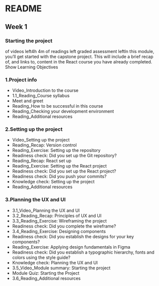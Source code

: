 # README

## Week 1

### Starting the project

 of videos left4h 4m of readings left graded assessment leftIn this module, you’ll get started with the capstone project. This will include a brief recap of, and links to, content in the React course you have already completed.
Show Learning Objectives

### 1.Project info

- Video_Introduction to the course
- 1.1_Reading_Course syllabus
- Meet and greet 
- Reading_How to be successful in this course
- Reading_Checking your development environment
- Reading_Additional resources

### 2.Setting up the project

- Video_Setting up the project
- Reading_Recap: Version control
- Reading_Exercise: Setting up the repository
- Readiness check: Did you set up the Git repository?
- Reading_Recap: React set up
- Reading_Exercise: Setting up the React project
- Readiness check: Did you set up the React project?
- Readiness check: Did you push your commits?
- Knowledge check: Setting up the project
- Reading_Additional resources


### 3.Planning the UX and UI
 
- 3.1_Video_Planning the UX and UI
- 3.2_Reading_Recap: Principles of UX and UI
- 3.3_Reading_Exercise: Wireframing the project
- Readiness check: Did you complete the wireframe?
- 3.4_Reading_Exercise: Designing components
- Readiness check: Did you establish the designs for your key components?
- Reading_Exercise: Applying design fundamentals in Figma
- Readiness check: Did you establish a typographic hierarchy, fonts and colors using the style guide?
- Knowledge check: Planning the UX and UI
- 3.5_Video_Module summary: Starting the project
- Module Quiz: Starting the Project
- 3.6_Reading_Additional resources
